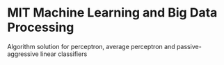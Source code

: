 # MIT Machine Learning and Big Data Processing
Algorithm solution for perceptron, average perceptron and passive-aggressive linear classifiers
